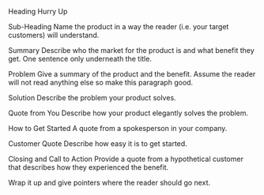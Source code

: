Heading
Hurry Up

Sub-Heading
Name the product in a way the reader (i.e. your target customers) will understand.

Summary
Describe who the market for the product is and what benefit they get. One sentence only underneath the title.

Problem
Give a summary of the product and the benefit. Assume the reader will not read anything else so make this paragraph good.

Solution
Describe the problem your product solves.

Quote from You
Describe how your product elegantly solves the problem.

How to Get Started
A quote from a spokesperson in your company.

Customer Quote
Describe how easy it is to get started.

Closing and Call to Action
Provide a quote from a hypothetical customer that describes how they experienced the benefit.

Wrap it up and give pointers where the reader should go next.

